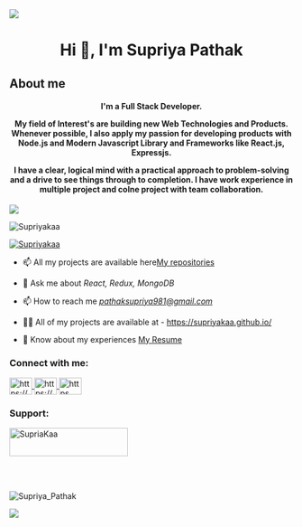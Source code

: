 <img src="https://camo.githubusercontent.com/48ec00ed4c84e771db4a1db90b56352923a8d644452a32b434d68e97006c9337/68747470733a2f2f63686b736b696c6c732e636f6d2f77702d636f6e74656e742f75706c6f6164732f323032302f30342f504e432d416e696d617465642d42616e6e6572732e676966" />
<h1 align="center">Hi 👋, I'm Supriya Pathak</h1>
<h2 align="left">About me</h2>
<h4 align="center">I'm a Full Stack Developer. 
<!--  <img src="https://camo.githubusercontent.com/48ec00ed4c84e771db4a1db90b56352923a8d644452a32b434d68e97006c9337/68747470733a2f2f63686b736b696c6c732e636f6d2f77702d636f6e74656e742f75706c6f6164732f323032302f30342f504e432d416e696d617465642d42616e6e6572732e676966" /> -->

My field of Interest's are building new Web Technologies and Products. Whenever possible, I also apply my passion for developing products with Node.js and Modern Javascript Library and Frameworks like React.js, Expressjs.

I have a clear, logical mind with a practical approach to problem-solving and a drive to see things through to completion. I have work experience in multiple project and colne project with team collaboration.</h4>
<img src="https://i.pinimg.com/originals/e7/26/c7/e726c74ac081eed50feee1433d12c998.gif"/> 


<p align="left"> <img src="https://komarev.com/ghpvc/?username=Supriyakaa&label=Profile%20views&color=0e75b6&style=flat" alt="Supriyakaa" /> </p>

<p align="left"> <a href="https://github.com/ryo-ma/github-profile-trophy"><img src="https://github-profile-trophy.vercel.app/?username=jyotipm1999&theme=discord" alt="Supriyakaa" /></a> </p>

<!-- - 🔭 I’m currently working on [Tracking Time](https://trackingtime.co/) -->

- 📫 All my projects are available here[My repositories](https://github.com/Supriyakaa?tab=repositories)

- 💬 Ask me about *React, Redux, MongoDB*

- 📫 How to reach me *pathaksupriya981@gmail.com*

- 👨‍💻 All of my projects are available at - https://supriyakaa.github.io/

- 📄 Know about my experiences [My Resume](https://drive.google.com/drive/folders/1uDcHFB7YXvDPhKlfyoac4bxojo29AVWC)


<h3 align="left">Connect with me:</h3>
<p align="left">
<a href="https://codepen.io/https://codepen.io/Supriyakaa" target="blank">
  <img align="center"
       src="https://raw.githubusercontent.com/rahuldkjain/github-profile-readme-generator/master/src/images/icons/Social/codepen.svg"alt="https://codepen.io/Supriyakaa" height="30" width="40" />
  </a>
<a href="https://www.linkedin.com/in/supriya-pathak-74868b23a/" target="blank">
  <img align="center" 
       src="https://raw.githubusercontent.com/rahuldkjain/github-profile-readme-generator/master/src/images/icons/Social/linked-in-alt.svg" alt="https://www.linkedin.com/in/supriya-pathak-74868b23a/" height="30" width="40" />
  </a>
<!-- <a href="https://codesandbox.com/https://codesandbox.io/u/Supriyakaa" 
   target="blank">
  <img align="center" src="https://raw.githubusercontent.com/rahuldkjain/github-profile-readme-generator/master/src/images/icons/Social/codesandbox.svg"
       
    alt="https://codesandbox.io/u/Supriyakaa" height="30" width="40" />
  </a> -->
  
<!-- <a href="https://instagram.com/https://www.instagram.com/jyoti_p_mohapatra_here/" target="blank">
  
  <img align="center" src="https://raw.githubusercontent.com/rahuldkjain/github-profile-readme-generator/master/src/images/icons/Social/instagram.svg" 
       
alt="https://www.instagram.com/jyoti_p_mohapatra_here/"
       height="30" width="40" /></a> -->

<a href="https://www.hackerrank.com/https://www.hackerrank.com/Supriyakaa" target="blank">
  <img align="center"                                                     
       src="https://raw.githubusercontent.com/rahuldkjain/github-profile-readme-generator/master/src/images/icons/Social/hackerrank.svg" 
                                                                                               alt="https"
       height="30" width="40" /></a>
<!-- <a href="https://auth.geeksforgeeks.org/user/https://auth.geeksforgeeks.org/user/Supriyakaa" target="blank">
  
                                                                                                                   
  <img align="center"src="https://raw.githubusercontent.com/rahuldkjain/github-profile-readme-generator/master/src/images/icons/Social/geeks-for-geeks.svg" alt="bjhj"
                                                                                                                 
     " height="30" width="40" />
 </a> -->
</p>

<h3 align="left">Languages and Tools:</h3>
<!-- <p align="left"> <a href="https://babeljs.io/" target="_blank" rel="noreferrer"> 

<img src="https://www.vectorlogo.zone/logos/babeljs/babeljs-icon.svg" alt="babel" width="40" height="40"/>
 </a>
 <a href="https://www.gnu.org/software/bash/" target="_blank" rel="noreferrer">

 <img src="https://www.vectorlogo.zone/logos/gnu_bash/gnu_bash-icon.svg" alt="bash" width="40" height="40"/>

 </a> <a href="https://www.w3schools.com/css/" target="_blank" rel="noreferrer"> 

<img src="https://raw.githubusercontent.com/devicons/devicon/master/icons/css3/css3-original-wordmark.svg" alt="css3" width="40" height="40"/> 
</a> 
<a href="https://expressjs.com" target="_blank" rel="noreferrer">
 <img src="https://raw.githubusercontent.com/devicons/devicon/master/icons/express/express-original-wordmark.svg" alt="express" width="40" height="40"/> 
</a>
 <a href="https://git-scm.com/" target="_blank" rel="noreferrer"> 

<img src="https://www.vectorlogo.zone/logos/git-scm/git-scm-icon.svg" alt="git" width="40" height="40"/> </a> <a href="https://heroku.com" target="_blank" rel="noreferrer"> <img src="https://www.vectorlogo.zone/logos/heroku/heroku-icon.svg" alt="heroku" width="40" height="40"/> </a> <a href="https://www.w3.org/html/" target="_blank" rel="noreferrer"> <img src="https://raw.githubusercontent.com/devicons/devicon/master/icons/html5/html5-original-wordmark.svg" alt="html5" width="40" height="40"/>
 </a> <a href="https://developer.mozilla.org/en-US/docs/Web/JavaScript" target="_blank" rel="noreferrer"> 
<img src="https://raw.githubusercontent.com/devicons/devicon/master/icons/javascript/javascript-original.svg" alt="javascript" width="40" height="40"/> </a>
 <a href="https://jestjs.io" target="_blank" rel="noreferrer"> <img src="https://www.vectorlogo.zone/logos/jestjsio/jestjsio-icon.svg" alt="jest" width="40" height="40"/> </a> <a href="https://www.mongodb.com/" target="_blank" rel="noreferrer"> 
<img src="https://raw.githubusercontent.com/devicons/devicon/master/icons/mongodb/mongodb-original-wordmark.svg" alt="mongodb" width="40" height="40"/> </a> <a href="https://nodejs.org" target="_blank" rel="noreferrer">
 <img src="https://raw.githubusercontent.com/devicons/devicon/master/icons/nodejs/nodejs-original-wordmark.svg" alt="nodejs" width="40" height="40"/> </a> <a href="https://postman.com" target="_blank" rel="noreferrer"> <img src="https://www.vectorlogo.zone/logos/getpostman/getpostman-icon.svg" alt="postman" width="40" height="40"/> </a> <a href="https://reactjs.org/" target="_blank" rel="noreferrer">
 <img src="https://raw.githubusercontent.com/devicons/devicon/master/icons/react/react-original-wordmark.svg" alt="react" width="40" height="40"/> </a>
 <a href="https://redux.js.org" target="_blank" rel="noreferrer"> 
<img src="https://raw.githubusercontent.com/devicons/devicon/master/icons/redux/redux-original.svg" alt="redux" width="40" height="40"/> 
</a> <a href="https://www.typescriptlang.org/" target="_blank" rel="noreferrer">
 <img src="https://raw.githubusercontent.com/devicons/devicon/master/icons/typescript/typescript-original.svg" alt="typescript" width="40" height="40"/> </a> <a href="https://webpack.js.org" target="_blank" rel="noreferrer"> 
<img src="https://raw.githubusercontent.com/devicons/devicon/d00d0969292a6569d45b06d3f350f463a0107b0d/icons/webpack/webpack-original-wordmark.svg" alt="webpack" width="40" height="40"/>
 </a> 
</p> -->

<h3 align="left">Support:</h3>
<p><a href="https://www.buymeacoffee.com/SUPIYAKAA"> 
 <img align="center" src="https://cdn.buymeacoffee.com/buttons/v2/default-yellow.png" height="50" width="210" alt="SupriaKaa" /></a>
</p>
<br>
<br>


<p>
 <img align="center" src="https://github-readme-streak-stats.herokuapp.com/?user=supriyakaa" alt="Supriya_Pathak" />
</p>


 <p>
  <img src="https://activity-graph.herokuapp.com/graph?username=supriyapathak&show_icons=true&count_private=true&include_all_commits=true&theme=minimal&hide_border=true&radius=4" />
</p>
